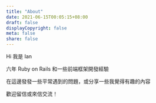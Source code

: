 ```yaml
---
title: "About"
date: 2021-06-15T00:05:15+08:00
draft: false
displayCopyright: false
meta: false
share: false
---
```


Hi 我是 Ian

六年 Ruby on Rails 和一些前端框架開發經驗

在這邊發發一些平常遇到的問題，或分享一些我覺得有趣的內容

歡迎留信或來信交流！
